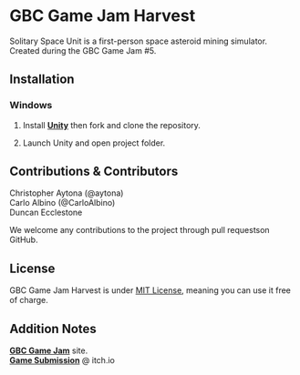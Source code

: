 GBC Game Jam Harvest
======================
Solitary Space Unit is a first-person space asteroid mining simulator. Created during the GBC Game Jam #5.
 
Installation
---------------------
### Windows
1. Install **[Unity](https://store.unity.com/download?ref=update)** then fork and clone the repository.

1. Launch Unity and open project folder.

Contributions & Contributors
---------------------
Christopher Aytona (@aytona)<br/>
Carlo Albino (@CarloAlbino)<br/>
Duncan Ecclestone<br/>

We welcome any contributions to the project through pull requestson GitHub.

License
---------------------
GBC Game Jam Harvest is under [MIT License](https://opensource.org/licenses/MIT), meaning you can use it free of charge.

Addition Notes
---------------------
**[GBC Game Jam](http://gbcjam.com/index.html)** site.<br/>
**[Game Submission](https://itch.io/jam/gbcjam-5/rate/93060)** @ itch.io<br/>
